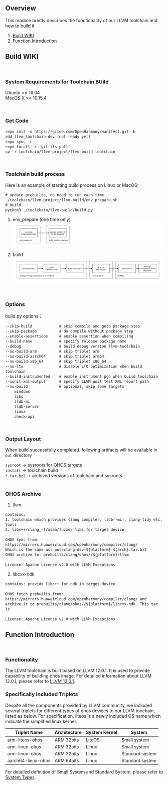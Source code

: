 ## Overview

This readme briefly describes the functionality of our LLVM toolchain and how to build it

1. [Build WIKI](#build_wiki)
2. [Function Introduction](#function_introduction)

<a name="build_wiki"></a>
## Build WIKI
</br>

### System Requirements for Toolchain BUild

Ubuntu >= 16.04  
MacOS X >= 10.15.4  

</br>

### Get Code
```
repo init -u https://gitee.com/OpenHarmony/manifest.git -b add_llvm_toolchain-dev (not ready yet)
repo sync -c 
repo forall -c 'git lfs pull'
cp -r toolchain/llvm-project/llvm-build toolchain
```
</br>

### Toolchain build process

Here is an example of starting build process on Linux or MacOS:
```
# update prebuilts, no need to run each time
./toolchain/llvm-project/llvm-build/env_prepare.sh
# build
python3 ./toolchain/llvm-build/build.py
```

1. env_prepare (one time only)
![输入图片说明](../data/one_time_setup.png)

2. build
![输入图片说明](../data/llvm_build.png)

</br>

### Options

build.py options：

```
--skip-build			# skip compile and goto package step
--skip-package			# do compile without package step
--enable-assertions		# enable assertion when compiling
--build-name 			# specify release package name
--debug					# build debug version llvm toolchain
--no-build-arm			# skip triplet arm
--no-build-aarch64  	# skip triplet arm64
--no-build-x86_64 		# skip triplet x86_64
--no-lto  				# disable LTO optimization when build toolchain
--build-instrumented	# enable instrument pgo when build toolchain
--xunit-xml-output 		# specify LLVM unit test XML report path
--no-build              # optional, skip some targets
    windows
    libs
    lldb-mi
    lldb-server
    linux 
    check-api
```
</br>

### Output Layout

When build successfully completed. following artifacts will be available in `out` directory

`sysroot` -> sysroots for OHOS targets  
`install` -> toolchain build  
`*.tar.bz2` -> archived versions of toolchain and sysroots  
</br>

### OHOS Archive

1. llvm
```
contains: 
1. toolchain which provides clang compiler, lldb(-mi), clang-tidy etc. tools
2. libc++/clang_rt/asan/fuzzer libs for target device

OHOS sync from: https://mirrors.huaweicloud.com/openharmony/compiler/clang/
Which is the same as: out/clang-dev-${platform}-${arch}.tar.bz2
OHOS archive to: prebuilts/clang/ohos//${platform}/llvm

License: Apache License v2.0 with LLVM Exceptions
```

2. libcxx-ndk
```
contains: provide libc++ for ndk in target device

OHOS fetch prebuilts from: https://mirrors.huaweicloud.com/openharmony/compiler/clang/ and archive it to prebuilts/clang/ohos//${platform}/libcxx-ndk. This tar is 

License: Apache License v2.0 with LLVM Exceptions
```

<a name="function_introduction"></a>
## Function Introduction
</br>

### Functionality

The LLVM toolchain is built based on LLVM 12.0.1. It is used to provide capability of building ohos image. For detailed information about LLVM 12.0.1, please refer to [LLVM 12.0.1](https://lists.llvm.org/pipermail/llvm-announce/2021-July/000093.html).
</br>

### Specifically Included Triplets

Despite all the components provided by LLVM community, we included several triplets for different types of ohos devices to our LLVM toochain, listed as below. For specification, liteos is a newly included OS name which indicate the simplified linux kernel.

| Triplet Name           | Architecture | System Kernel | System          |
| ---------------------- | ------------ | ------------- | --------------- |
| arm-liteos-ohos        | ARM 32bits   | LiteOS        | Small system    |
| arm-linux-ohos         | ARM 32bits   | Linux         | Small system    |
| arm-linux-ohos         | ARM 32bits   | Linux         | Standard system |
| aarch64-linux-ohos     | ARM 64bits   | Linux         | Standard system |

For detailed definition of Small System and Standard System, please refer to [System Types](https://gitee.com/openharmony/docs/blob/master/en/device-dev/Readme-EN.md).

